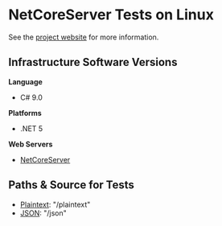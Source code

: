 # NetCoreServer Tests on Linux

See the [project website](https://github.com/chronoxor/NetCoreServer) for more information.

## Infrastructure Software Versions

**Language**

* C# 9.0

**Platforms**

* .NET 5

**Web Servers**

* [NetCoreServer](https://github.com/chronoxor/NetCoreServer)

## Paths & Source for Tests

* [Plaintext](Benchmarks/HttpBenchmarkSession.cs): "/plaintext"
* [JSON](Benchmarks/HttpBenchmarkSession.cs): "/json"
